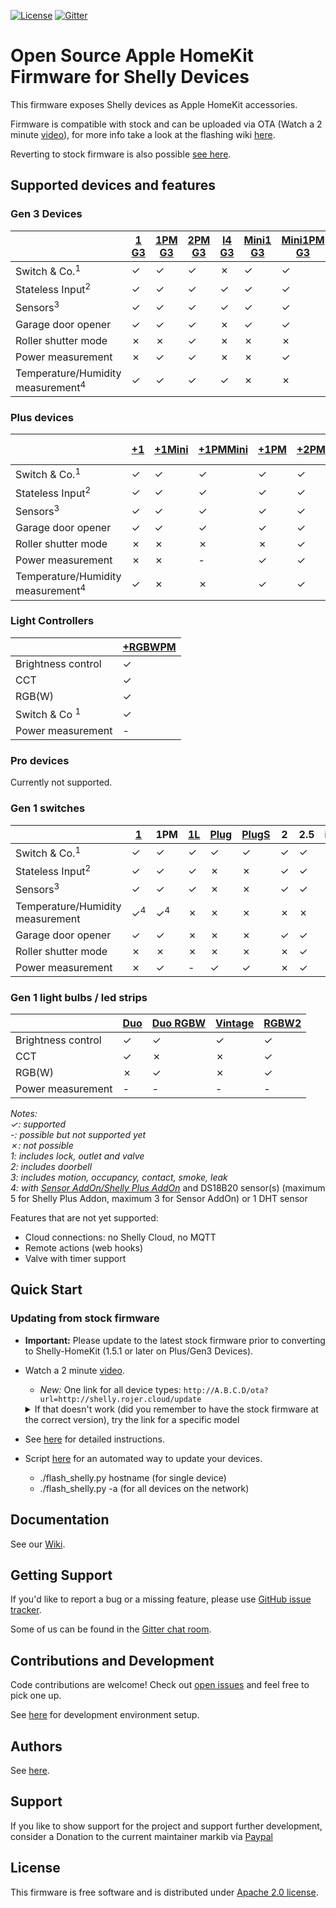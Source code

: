 [![License](https://img.shields.io/badge/License-Apache%202.0-blue.svg)](https://opensource.org/licenses/Apache-2.0)
[![Gitter](https://badges.gitter.im/shelly-homekit/community.svg)](https://gitter.im/shelly-homekit/community?utm_source=badge&utm_medium=badge&utm_campaign=pr-badge)

# Open Source Apple HomeKit Firmware for Shelly Devices

This firmware exposes Shelly devices as Apple HomeKit accessories.

Firmware is compatible with stock and can be uploaded via OTA (Watch a 2 minute [video](https://www.youtube.com/watch?v=BZc-kp4dDRw)), for more info take a look at the flashing wiki [here](https://github.com/mongoose-os-apps/shelly-homekit/wiki/Flashing#updating-from-stock-firmware).

Reverting to stock firmware is also possible [see here](https://github.com/mongoose-os-apps/shelly-homekit/wiki/Flashing#reverting-to-stock-firmware).

## Supported devices and features

### Gen 3 Devices

|                                            |[1 G3]   |[1PM G3] |[2PM G3] |[I4 G3]  |[Mini1 G3]|[Mini1PM G3]|[PlugS G3]
|-                                           |-        |-        |-        |-        |-         |-           |-   
|Switch & Co.<sup>1</sup>                    |✓        |✓        |✓        |✗        |✓         |✓           |✓
|Stateless Input<sup>2</sup>                 |✓        |✓        |✓        |✓        |✓         |✓           |✗  
|Sensors<sup>3</sup>                         |✓        |✓        |✓        |✓        |✓         |✓           |✗  
|Garage door opener                          |✓        |✓        |✓        |✗        |✓         |✓           |✗  
|Roller shutter mode                         |✗        |✗        |✓        |✗        |✗         |✗           |✗  
|Power measurement                           |✗        |✓        |✓        |✗        |✗         |✓           |✓
|Temperature/Humidity measurement<sup>4</sup>|✓        |✓        |✓        |✓        |✗         |✗           |✗ 

### Plus devices

|                                            |[+1]|[+1Mini]|[+1PMMini]|[+1PM]|[+2PM]|+i4 [AC]/[DC]|[+Plug S]|[+Uni]
|-                                           |-   |-       |-         |-     |-     |-            |-        |-     
|Switch & Co.<sup>1</sup>                    |✓   |✓       |✓         |✓     |✓     |✗            |✓        |✓     
|Stateless Input<sup>2</sup>                 |✓   |✓       |✓         |✓     |✓     |✓            |✗        |✓    
|Sensors<sup>3</sup>                         |✓   |✓       |✓         |✓     |✓     |✓            |✗        |✓     
|Garage door opener                          |✓   |✓       |✓         |✓     |✓     |✗            |✗        |✓    
|Roller shutter mode                         |✗   |✗       |✗         |✗     |✓     |✗            |✗        |✗     
|Power measurement                           |✗   |✗       |-         |✓     |✓     |✗            |✓        |✗     
|Temperature/Humidity measurement<sup>4</sup>|✓   |✗       |✗         |✓     |✓     |✓            |✗        |✓     

### Light Controllers

|                         |[+RGBWPM]|
|-|-|
|Brightness control       |✓|
|CCT                      |✓|
|RGB(W)                   |✓|
|Switch & Co <sup>1</sup> |✓|
|Power measurement        |-|


### Pro devices

Currently not supported.

### Gen 1 switches

||[1]|1PM|[1L]|[Plug]|[PlugS]|2|2.5|i3|[UNI]|
|-|-|-|-|-|-|-|-|-|-|
|Switch & Co.<sup>1</sup>|✓|✓|✓|✓|✓|✓|✓|✗|✓|
|Stateless Input<sup>2</sup>|✓|✓|✓|✗|✗|✓|✓|✓|✓|
|Sensors<sup>3</sup>|✓|✓|✓|✗|✗|✓|✓|✓|✓|
|Temperature/Humidity measurement|✓<sup>4</sup>|✓<sup>4</sup>|✗|✗|✗|✗|✗|✗|✓|
|Garage door opener|✓|✓|✗|✗|✗|✓|✓|✗|✓|
|Roller shutter mode|✗|✗|✗|✗|✗|✗|✓|✗|✗|
|Power measurement|✗|✓|-|✓|✓|✗|✓|✗|✗|

### Gen 1 light bulbs / led strips

||[Duo]|[Duo RGBW]|[Vintage]|[RGBW2]|
|-|-|-|-|-|
|Brightness control|✓|✓|✓|✓|
|CCT|✓|✗|✗|✓|
|RGB(W)|✗|✓|✗|✓|
|Power measurement|-|-|-|-|

_Notes:_  
_✓: supported_  
_-: possible but not supported yet_  
_✗: not possible_  
_1: includes lock, outlet and valve_  
_2: includes doorbell_  
_3: includes motion, occupancy, contact, smoke, leak_  
_4: with [Sensor AddOn/Shelly Plus AddOn](https://shop.shelly.cloud/temperature-sensor-addon-for-shelly-1-1pm-wifi-smart-home-automation#312)_ and DS18B20 sensor(s) (maximum 5 for Shelly Plus Addon, maximum 3 for Sensor AddOn) or 1 DHT sensor

Features that are not yet supported:
 * Cloud connections: no Shelly Cloud, no MQTT
 * Remote actions (web hooks)
 * Valve with timer support

## Quick Start

### Updating from stock firmware

  * **Important:** Please update to the latest stock firmware prior to converting to Shelly-HomeKit (1.5.1 or later on Plus/Gen3 Devices).

  * Watch a 2 minute [video](https://www.youtube.com/watch?v=BZc-kp4dDRw).

    * *New:* One link for all device types: `http://A.B.C.D/ota?url=http://shelly.rojer.cloud/update`
    
    <details>
     
      <summary>If that doesn't work (did you remember to have the stock firmware at the correct version), try the link for a specific model</summary>

      * Gen 1 Devices:
      
        * Shelly 1: `http://A.B.C.D/ota?url=http://rojer.me/files/shelly/shelly-homekit-Shelly1.zip`

        * Shelly 1L: `http://A.B.C.D/ota?url=http://rojer.me/files/shelly/shelly-homekit-Shelly1L.zip`

        * Shelly 1PM: `http://A.B.C.D/ota?url=http://rojer.me/files/shelly/shelly-homekit-Shelly1PM.zip`

        * Shelly 2: `http://A.B.C.D/ota?url=http://rojer.me/files/shelly/shelly-homekit-Shelly2.zip`  
        _Note: Not for Shelly Dimmer 2!_

        * Shelly 2.5: `http://A.B.C.D/ota?url=http://rojer.me/files/shelly/shelly-homekit-Shelly25.zip`

        * Shelly Duo: `http://A.B.C.D/ota?url=http://rojer.me/files/shelly/shelly-homekit-ShellyDuo.zip`

        * Shelly Duo RGBW (ColorBulb): `http://A.B.C.D/ota?url=http://rojer.me/files/shelly/shelly-homekit-ShellyColorBulb.zip`

        * Shelly i3: `http://A.B.C.D/ota?url=http://rojer.me/files/shelly/shelly-homekit-ShellyI3.zip`
       
        * Shelly Plug: `http://A.B.C.D/ota?url=http://rojer.me/files/shelly/shelly-homekit-ShellyPlug.zip`

        * Shelly Plug S: `http://A.B.C.D/ota?url=http://rojer.me/files/shelly/shelly-homekit-ShellyPlugS.zip`
       
        * Shelly RGBW2: `http://A.B.C.D/ota?url=http://rojer.me/files/shelly/shelly-homekit-ShellyRGBW2.zip`  
        _Note: The Shelly must be in color mode to flash, flashing in white mode is not supported!_

        * Shelly UNI: `http://A.B.C.D/ota?url=http://rojer.me/files/shelly/shelly-homekit-ShellyUNI.zip`

        * Shelly Vintage: `http://A.B.C.D/ota?url=http://rojer.me/files/shelly/shelly-homekit-ShellyVintage.zip`


      * Gen 2 Devices

        * Shelly Plus 1: `http://A.B.C.D/ota?url=http://rojer.me/files/shelly/shelly-homekit-ShellyPlus1.zip`

        * Shelly Plus 1 Mini: `http://A.B.C.D/ota?url=http://rojer.me/files/shelly/shelly-homekit-ShellyPlus1Mini.zip`

        * Shelly Plus 1PM: `http://A.B.C.D/ota?url=http://rojer.me/files/shelly/shelly-homekit-ShellyPlus1PM.zip`
   
        * Shelly Plus 1PM Mini: `http://A.B.C.D/ota?url=http://rojer.me/files/shelly/shelly-homekit-ShellyPlus1PMMini.zip`
      
        * Shelly Plus 2PM: `http://A.B.C.D/ota?url=http://rojer.me/files/shelly/shelly-homekit-ShellyPlus2PM.zip`
   
        * Shelly Plus Plug S: `http://A.B.C.D/ota?url=http://rojer.me/files/shelly/shelly-homekit-ShellyPlusPlugS.zip`
   
        * Shelly Plus RGBWPM: `http://A.B.C.D/ota?url=http://rojer.me/files/shelly/shelly-homekit-ShellyPlusRGBWPM.zip`

        * Shelly Plus I4 AC & DC: `http://A.B.C.D/ota?url=http://rojer.me/files/shelly/shelly-homekit-ShellyPlusI4.zip`

        * Shelly Plus UNI: `http://A.B.C.D/ota?url=http://rojer.me/files/shelly/shelly-homekit-ShellyPlusUni.zip`

      * Gen 3 Devices
   
        * Shelly 1 Gen3: `http://A.B.C.D/ota?url=http://rojer.me/files/shelly/shelly-homekit-Shelly1Gen3.zip`
       
        * Shelly 1PM Gen3: `http://A.B.C.D/ota?url=http://rojer.me/files/shelly/shelly-homekit-Shelly1PMGen3.zip`
    
        * Shelly 2PM Gen3: `http://A.B.C.D/ota?url=http://rojer.me/files/shelly/shelly-homekit-Shelly2PMGen3.zip`
       
        * Shelly I4 Gen3: `http://A.B.C.D/ota?url=http://rojer.me/files/shelly/shelly-homekit-ShellyI4Gen3.zip` 

        * Shelly Mini 1 Gen3: `http://A.B.C.D/ota?url=http://rojer.me/files/shelly/shelly-homekit-ShellyMini1Gen3.zip`
   
        * Shelly Mini 1 PM Gen3: `http://A.B.C.D/ota?url=http://rojer.me/files/shelly/shelly-homekit-ShellyMini1PMGen3.zip`


     </details>

  * See [here](https://github.com/mongoose-os-apps/shelly-homekit/wiki/Flashing#updating-from-stock-firmware) for detailed instructions.

  * Script [here](https://github.com/mongoose-os-apps/shelly-homekit/wiki/Flashing#Script) for an automated way to update your devices.
    * ./flash_shelly.py hostname  (for single device)
    * ./flash_shelly.py -a  (for all devices on the network)

## Documentation

See our [Wiki](https://github.com/mongoose-os-apps/shelly-homekit/wiki).

## Getting Support

If you'd like to report a bug or a missing feature, please use [GitHub issue tracker](https://github.com/mongoose-os-apps/shelly-homekit/issues).

Some of us can be found in the [Gitter chat room](https://gitter.im/shelly-homekit/community).

## Contributions and Development

Code contributions are welcome! Check out [open issues](https://github.com/mongoose-os-apps/shelly-homekit/issues) and feel free to pick one up.

See [here](https://github.com/mongoose-os-apps/shelly-homekit/wiki/Development) for development environment setup.

## Authors

See [here](AUTHORS.md).

## Support

If you like to show support for the project and support further development, consider a Donation to the current maintainer markib via [Paypal](https://www.paypal.com/donate/?hosted_button_id=RVFA9G5VMXRX8)

## License

This firmware is free software and is distributed under [Apache 2.0 license](LICENSE).

[1]: https://www.shelly.cloud/en/products/shop/1xs1
[+1]: https://www.shelly.cloud/en/products/shop/shelly-plus-1
[+1Mini]: https://www.shelly.cloud/en/products/shop/shelly-plus-1-mini
[+1PMMini]: https://www.shelly.cloud/en/products/shop/shelly-plus-1pm-mini
[+Uni]: https://www.shelly.cloud/en/products/shop/shelly-plus-uni
[Mini1 G3]: https://www.shelly.cloud/en/products/shop/shelly-1-mini-gen-3
[Mini1PM G3]: https://www.shelly.cloud/en/products/shop/shelly-1-pm-mini-gen3
[2PM G3]: https://www.shelly.cloud/en/products/shop/shelly-2pm-gen3
[1PM G3]: https://www.shelly.cloud/en/products/shop/shelly-1pm-gen3
[1 G3]: https://www.shelly.cloud/en/products/shop/shelly-1-gen3
[I4 G3]: https://www.shelly.cloud/en/products/shop/shelly-i4-gen3
[PlugS G3]: https://www.shelly.com/products/shelly-plug-s-gen3
[+1PM]: https://www.shelly.cloud/en/products/shop/shelly-plus-1-pm-2-pack/shelly-plus-1-pm
[+2PM]: https://www.shelly.cloud/en/products/shop/shelly-plus-2-pm
[+RGBWPM]: https://www.shelly.cloud/en/products/shop/shelly-plus-rgbw-pm
[+Plug S]: https://www.shelly.cloud/en/products/shop/shelly-plus-plug-s
[1L]: https://www.shelly.cloud/en/products/shop/shelly-1l
[Plug]: https://www.shelly.cloud/en/products/shop/1xplug
[PlugS]: https://www.shelly.cloud/en/products/shop/shelly-plug-s
[AC]: https://www.shelly.cloud/en-de/products/product-overview/splusi4x1
[DC]: https://www.shelly.cloud/en-de/products/product-overview/shelly-plus-i4-dc
[UNI]: https://www.shelly.cloud/en/products/shop/shelly-uni-1
[RGBW2]: https://www.shelly.cloud/en/products/shop/shelly-rgbw2-1
[Duo RGBW]: https://www.shelly.cloud/en/search?query=%22Shelly+Duo+-+RGBW%22
[Duo]: https://www.shelly.cloud/en/search?query=%22Shelly+Duo%22
[Vintage]: https://www.shelly.cloud/en/search?query=vintage
